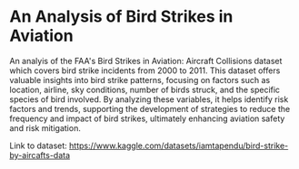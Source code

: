 # An Analysis of Bird Strikes in Aviation

An analyis of the FAA's Bird Strikes in Aviation: Aircraft Collisions dataset which covers bird strike incidents from 2000 to 2011. This dataset offers valuable insights into bird strike patterns, focusing on factors such as location, airline, sky conditions, number of birds struck, and the specific species of bird involved. By analyzing these variables, it helps identify risk factors and trends, supporting the development of strategies to reduce the frequency and impact of bird strikes, ultimately enhancing aviation safety and risk mitigation.

Link to dataset: https://www.kaggle.com/datasets/iamtapendu/bird-strike-by-aircafts-data
